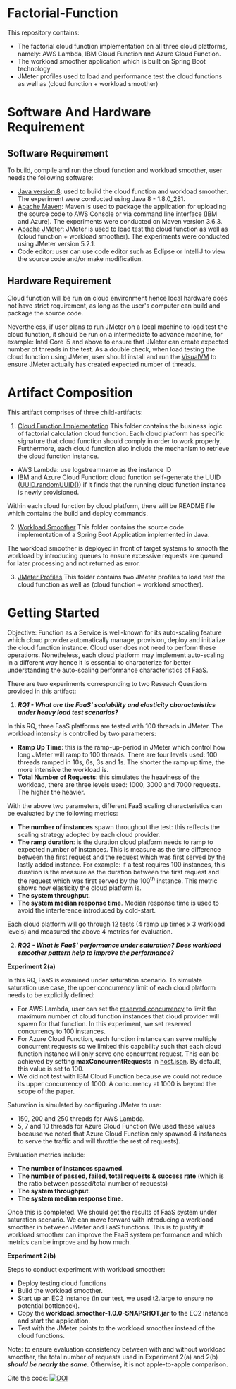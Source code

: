 # Factorial-Function
This repository contains:
* The factorial cloud function implementation on all three cloud platforms, namely: AWS Lambda, IBM Cloud Function and Azure Cloud Function.
* The workload smoother application which is built on Spring Boot technology
* JMeter profiles used to load and performance test the cloud functions as well as (cloud function + workload smoother)

# Software And Hardware Requirement
## Software Requirement
To build, compile and run the cloud function and workload smoother, user needs the following software:
* [Java version 8](https://www.oracle.com/java/technologies/javase/javase8u211-later-archive-downloads.html): used to build the cloud function and workload smoother. The experiment were conducted using Java 8 - 1.8.0_281.
* [Apache Maven](https://maven.apache.org): Maven is used to package the application for uploading the source code to AWS Console or via command line interface (IBM and Azure). The experiments were conducted on Maven version 3.6.3.
* [Apache JMeter](https://jmeter.apache.org): JMeter is used to load test the cloud function as well as (cloud function + workload smoother). The experiments were conducted using JMeter version 5.2.1.
* Code editor: user can use code editor such as Eclipse or IntelliJ to view the source code and/or make modification.

## Hardware Requirement
Cloud function will be run on cloud environment hence local hardware does not have strict requirement, as long as the user's computer can build and package the source code.

Nevertheless, if user plans to run JMeter on a local machine to load test the cloud function, it should be run on a intermediate to advance machine, for example: Intel Core i5 and above to ensure that JMeter can create expected number of threads in the test. As a double check, when load testing the cloud function using JMeter, user should install and run the [VisualVM](https://visualvm.github.io) to ensure JMeter actually has created expected number of threads.

# Artifact Composition
This artifact comprises of three child-artifacts:
1. [Cloud Function Implementation](cloud-function-implementation)
This folder contains the business logic of factorial calculation cloud function. Each cloud platform has specific signature that cloud function should comply in order to work properly. Furthermore, each cloud function also include the mechanism to retrieve the cloud function instance.
* AWS Lambda: use logstreamname as the instance ID
* IBM and Azure Cloud Function: cloud function self-generate the UUID ([UUID.randomUUID()](https://docs.oracle.com/javase/7/docs/api/java/util/UUID.html)) if it finds that the running cloud function instance is newly provisioned.

Within each cloud function by cloud platform, there will be README file which contains the build and deploy commands.

2. [Workload Smoother](workload-smoother)
This folder contains the source code implementation of a Spring Boot Application implemented in Java. 

The workload smoother is deployed in front of target systems to smooth the workload by introducing queues to ensure excessive requests are queued for later processing and not returned as error.

3. [JMeter Profiles](jmeter-profiles)
This folder contains two JMeter profiles to load test the cloud function as well as (cloud function + workload smoother).

# Getting Started
Objective: Function as a Service is well-known for its auto-scaling feature which cloud provider automatically manage, provision, deploy and initialize the cloud function instance. Cloud user does not need to perform these operations. Nonetheless, each cloud platform may implement auto-scaling in a different way hence it is essential to characterize for better understanding the auto-scaling performance characteristics of FaaS.

There are two experiments corresponding to two Reseach Questions provided in this artifact:

1. ***RQ1 - What are the FaaS' scalability and elasticity characteristics under heavy load test scenarios?***

In this RQ, three FaaS platforms are tested with 100 threads in JMeter. The workload intensity is controlled by two parameters:
* **Ramp Up Time**: this is the ramp-up-period in JMeter which control how long JMeter will ramp to 100 threads. There are four levels used: 100 threads ramped in 10s, 6s, 3s and 1s. The shorter the ramp up time, the more intensive the workload is.
* **Total Number of Requests**: this simulates the heaviness of the workload, there are three levels used: 1000, 3000 and 7000 requests. The higher the heavier.

With the above two parameters, different FaaS scaling characteristics can be evaluated by the following metrics:
* **The number of instances** spawn throughout the test: this reflects the scaling strategy adopted by each cloud provider.
* **The ramp duration**: is the duration cloud platform needs to ramp to expected number of instances. This is measure as the time difference between the first request and the request which was first served by the lastly added instance. For example: if a test requires 100 instances, this duration is the measure as the duration between the first request and the request which was first served by the 100<sup>th</sup> instance. This metric shows how elasticity the cloud platform is.
* **The system throughput**.
* **The system median response time**. Median response time is used to avoid the interference introduced by cold-start.

Each cloud platform will go through 12 tests (4 ramp up times x 3 workload levels) and measured the above 4 metrics for evaluation.

2. ***RQ2 - What is FaaS' performance under saturation? Does workload smoother pattern help to improve the performance?***

**Experiment 2(a)**

In this RQ, FaaS is examined under saturation scenario. To simulate saturation use case, the upper concurrency limit of each cloud platform needs to be explicitly defined:
* For AWS Lambda, user can set the [reserved concurrency](https://docs.aws.amazon.com/lambda/latest/dg/configuration-concurrency.html) to limit the maximum number of cloud function instances that cloud provider will spawn for that function. In this experiment, we set reserved concurrency to 100 instances.
* For Azure Cloud Function, each function instance can serve multiple concurrent requests so we limited this capability such that each cloud function instance will only serve one concurrent request. This can be achieved by setting **maxConcurrentRequests** in [host.json](cloud-function-implementation/azure-factorial/host.json#L10). By default, this value is set to 100.
* We did not test with IBM Cloud Function because we could not reduce its upper concurrency of 1000. A concurrency at 1000 is beyond the scope of the paper.

Saturation is simulated by configuring JMeter to use:
* 150, 200 and 250 threads for AWS Lambda.
* 5, 7 and 10 threads for Azure Cloud Function (We used these values because we noted that Azure Cloud Function only spawned 4 instances to serve the traffic and will throttle the rest of requests).

Evaluation metrics include:
* **The number of instances spawned**.
* **The number of passed, failed, total requests & success rate** (which is the ratio between passed/total number of requests)
* **The system throughput**.
* **The system median response time**.

Once this is completed. We should get the results of FaaS system under saturation scenario. We can move forward with introducing a workload smoother in between JMeter and FaaS functions. This is to justify if workload smoother can improve the FaaS system performance and which metrics can be improve and by how much.

**Experiment 2(b)**

Steps to conduct experiment with workload smoother:
* Deploy testing cloud functions
* Build the workload smoother.
* Start up an EC2 instance (in our test, we used t2.large to ensure no potential bottleneck).
* Copy the **workload.smoother-1.0.0-SNAPSHOT.jar** to the EC2 instance and start the application.
* Test with the JMeter points to the workload smoother instead of the cloud functions.

Note: to ensure evaluation consistency between with and without workload smoother, the total number of requests used in Experiment 2(a) and 2(b) ***should be nearly the same***. Otherwise, it is not apple-to-apple comparison.

Cite the code: [![DOI](https://zenodo.org/badge/400673905.svg)](https://zenodo.org/badge/latestdoi/400673905)
